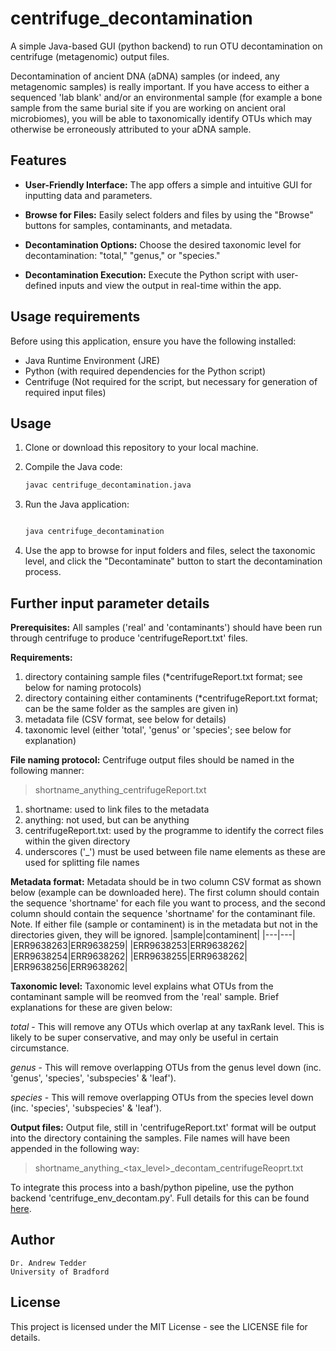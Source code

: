 # centrifuge_decontamination
A simple Java-based GUI (python backend) to run OTU decontamination on centrifuge (metagenomic) output files.

Decontamination of ancient DNA (aDNA) samples (or indeed, any metagenomic samples) is really important. If you have access to either a sequenced 'lab blank' and/or an environmental sample (for example a bone sample from the same burial site if you are working on ancient oral microbiomes), you will be able to taxonomically identify OTUs which may otherwise be erroneously attributed to your aDNA sample.

## Features

- **User-Friendly Interface:** The app offers a simple and intuitive GUI for inputting data and parameters.

- **Browse for Files:** Easily select folders and files by using the "Browse" buttons for samples, contaminants, and metadata.

- **Decontamination Options:** Choose the desired taxonomic level for decontamination: "total," "genus," or "species."

- **Decontamination Execution:** Execute the Python script with user-defined inputs and view the output in real-time within the app.


## Usage requirements

Before using this application, ensure you have the following installed:

- Java Runtime Environment (JRE)
- Python (with required dependencies for the Python script)
- Centrifuge (Not required for the script, but necessary for generation of required input files)

## Usage

1. Clone or download this repository to your local machine.

2. Compile the Java code:

   ```bash
   javac centrifuge_decontamination.java

3. Run the Java application:

    ```bash

    java centrifuge_decontamination

4. Use the app to browse for input folders and files, select the taxonomic level, and click the "Decontaminate" button to start the decontamination process.

## Further input parameter details

**Prerequisites:** All samples ('real' and 'contaminants') should have been run through centrifuge to produce 'centrifugeReport.txt' files.

**Requirements:**

1.    directory containing sample files (*centrifugeReport.txt format; see below for naming protocols)
2.    directory containing either contaminents (*centrifugeReport.txt format; can be the same folder as the samples are given in)
3.    metadata file (CSV format, see below for details)
4.    taxonomic level (either 'total', 'genus' or 'species'; see below for explanation)

**File naming protocol:** Centrifuge output files should be named in the following manner:

> shortname_anything_centrifugeReport.txt

1.    shortname: used to link files to the metadata
2.    anything: not used, but can be anything
3.    centrifugeReport.txt: used by the programme to identify the correct files within the given directory
4.    underscores ('_') must be used between file name elements as these are used for splitting file names

**Metadata format:** Metadata should be in two column CSV format as shown below (example can be downloaded here). The first column should contain the sequence 'shortname' for each file you want to process, and the second column should contain the sequence 'shortname' for the contaminant file. Note. If either file (sample or contaminent) is in the metadata but not in the directories given, they will be ignored.
|sample|contaminent|
|---|---|
|ERR9638263|ERR9638259|
|ERR9638253|ERR9638262|
|ERR9638254|ERR9638262|
|ERR9638255|ERR9638262|
|ERR9638256|ERR9638262|

**Taxonomic level:** Taxonomic level explains what OTUs from the contaminant sample will be reomved from the 'real' sample. Brief explanations for these are given below:

*total* - This will remove any OTUs which overlap at any taxRank level. This is likely to be super conservative, and may only be useful in certain circumstance.

*genus* - This will remove overlapping OTUs from the genus level down (inc. 'genus', 'species', 'subspecies' & 'leaf').

*species* - This will remove overlapping OTUs from the species level down (inc. 'species', 'subspecies' & 'leaf').

**Output files:** Output file, still in 'centrifugeReport.txt' format will be output into the directory containing the samples. File names will have been appended in the following way:

> shortname_anything_<tax_level>_decontam_centrifugeReoprt.txt

To integrate this process into a bash/python pipeline, use the python backend 'centrifuge_env_decontam.py'. Full details for this can be found [here](https://github.com/DrATedder/ancient_metagenomics "Link to ancient_metagenomics github page.").

## Author

    Dr. Andrew Tedder
    University of Bradford

## License

This project is licensed under the MIT License - see the LICENSE file for details.
